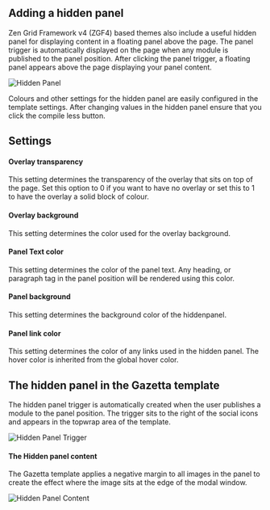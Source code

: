 Adding a hidden panel
----

Zen Grid Framework v4 (ZGF4) based themes also include a useful hidden panel for displaying content in a floating panel above the page. The panel trigger is automatically displayed on the page when any module is published to the panel position. After clicking the panel trigger, a floating panel appears above the page displaying your panel content.


![Hidden Panel](../data/images/panel/hiddenpanel.jpg)


Colours and other settings for the hidden panel are easily configured in the template settings. After changing values in the hidden panel ensure that you click the compile less button.

Settings
----

#### Overlay transparency
This setting determines the transparency of the overlay that sits on top of the page. Set this option to 0 if you want to have no overlay or set this to 1 to have the overlay a solid block of colour.

#### Overlay background
This setting determines the color used for the overlay background.

#### Panel Text color
This setting determines the color of the panel text. Any heading, or paragraph tag in the panel position will be rendered using this color.

#### Panel background
This setting determines the background color of the hiddenpanel.

#### Panel link color
This setting determines the color of any links used in the hidden panel. The hover color is inherited from the global hover color.


The hidden panel in the Gazetta template
----


The hidden panel trigger is automatically created when the user publishes a module to the panel position. The trigger sits to the right of the social icons and appears in the topwrap area of the template.

![Hidden Panel Trigger](../data/gazetta/images/panel/panel-trigger.jpeg)

#### The Hidden panel content

The Gazetta template applies a negative margin to all images in the panel to create the effect where the image sits at the edge of the modal window. 

![Hidden Panel Content](../data/gazetta/images/panel/hidden-panel.jpeg)